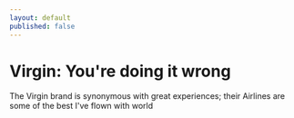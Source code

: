 ```yaml
---
layout: default
published: false
---
```

# Virgin: You're doing it wrong

The Virgin brand is synonymous with great experiences; their Airlines are some of the best I've flown with world